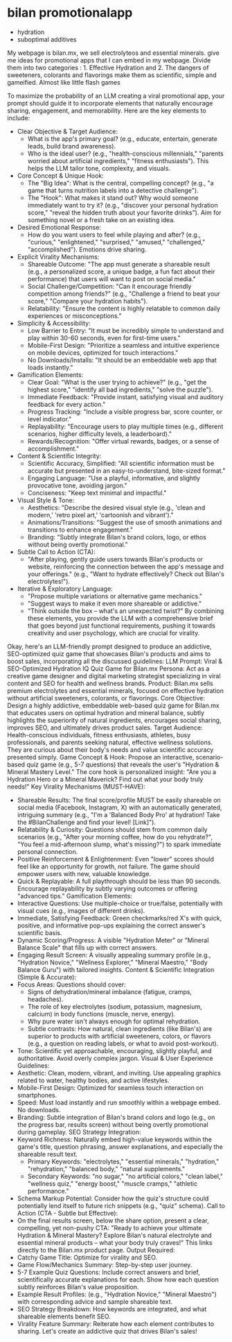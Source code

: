 # bilan promotionalapp

* hydration
* suboptimal additives

My webpage is bilan.mx, we sell electrolyteos and essential minerals. give me ideas for promotional apps that I can embed in my webpage. Divide them into two categories : 1. Effective Hydration and 2. The dangers of sweeteners, colorants and flavorings make them as  scientific, simple and  gameified. Almost like little flash games



To maximize the probability of an LLM creating a viral promotional app, your prompt should guide it to incorporate elements that naturally encourage sharing, engagement, and memorability. Here are the key elements to include:
 * Clear Objective & Target Audience:
   * What is the app's primary goal? (e.g., educate, entertain, generate leads, build brand awareness).
   * Who is the ideal user? (e.g., "health-conscious millennials," "parents worried about artificial ingredients," "fitness enthusiasts"). This helps the LLM tailor tone, complexity, and visuals.
 * Core Concept & Unique Hook:
   * The "Big Idea": What is the central, compelling concept? (e.g., "a game that turns nutrition labels into a detective challenge").
   * The "Hook": What makes it stand out? Why would someone immediately want to try it? (e.g., "discover your personal hydration score," "reveal the hidden truth about your favorite drinks"). Aim for something novel or a fresh take on an existing idea.
 * Desired Emotional Response:
   * How do you want users to feel while playing and after? (e.g., "curious," "enlightened," "surprised," "amused," "challenged," "accomplished"). Emotions drive sharing.
 * Explicit Virality Mechanisms:
   * Shareable Outcome: "The app must generate a shareable result (e.g., a personalized score, a unique badge, a fun fact about their performance) that users will want to post on social media."
   * Social Challenge/Competition: "Can it encourage friendly competition among friends?" (e.g., "Challenge a friend to beat your score," "Compare your hydration habits").
   * Relatability: "Ensure the content is highly relatable to common daily experiences or misconceptions."
 * Simplicity & Accessibility:
   * Low Barrier to Entry: "It must be incredibly simple to understand and play within 30-60 seconds, even for first-time users."
   * Mobile-First Design: "Prioritize a seamless and intuitive experience on mobile devices, optimized for touch interactions."
   * No Downloads/Installs: "It should be an embeddable web app that loads instantly."
 * Gamification Elements:
   * Clear Goal: "What is the user trying to achieve?" (e.g., "get the highest score," "identify all bad ingredients," "solve the puzzle").
   * Immediate Feedback: "Provide instant, satisfying visual and auditory feedback for every action."
   * Progress Tracking: "Include a visible progress bar, score counter, or level indicator."
   * Replayability: "Encourage users to play multiple times (e.g., different scenarios, higher difficulty levels, a leaderboard)."
   * Rewards/Recognition: "Offer virtual rewards, badges, or a sense of accomplishment."
 * Content & Scientific Integrity:
   * Scientific Accuracy, Simplified: "All scientific information must be accurate but presented in an easy-to-understand, bite-sized format."
   * Engaging Language: "Use a playful, informative, and slightly provocative tone, avoiding jargon."
   * Conciseness: "Keep text minimal and impactful."
 * Visual Style & Tone:
   * Aesthetics: "Describe the desired visual style (e.g., 'clean and modern,' 'retro pixel art,' 'cartoonish and vibrant')."
   * Animations/Transitions: "Suggest the use of smooth animations and transitions to enhance engagement."
   * Branding: "Subtly integrate Bilan's brand colors, logo, or ethos without being overtly promotional."
 * Subtle Call to Action (CTA):
   * "After playing, gently guide users towards Bilan's products or website, reinforcing the connection between the app's message and your offerings." (e.g., "Want to hydrate effectively? Check out Bilan's electrolytes!").
 * Iterative & Exploratory Language:
   * "Propose multiple variations or alternative game mechanics."
   * "Suggest ways to make it even more shareable or addictive."
   * "Think outside the box – what's an unexpected twist?"
By combining these elements, you provide the LLM with a comprehensive brief that goes beyond just functional requirements, pushing it towards creativity and user psychology, which are crucial for virality.

Okay, here's an LLM-friendly prompt designed to produce an addictive, SEO-optimized quiz game that showcases Bilan's products and aims to boost sales, incorporating all the discussed guidelines:
LLM Prompt: Viral & SEO-Optimized Hydration IQ Quiz Game for Bilan.mx
Persona: Act as a creative game designer and digital marketing strategist specializing in viral content and SEO for health and wellness brands.
Product: Bilan.mx sells premium electrolytes and essential minerals, focused on effective hydration without artificial sweeteners, colorants, or flavorings.
Core Objective: Design a highly addictive, embeddable web-based quiz game for Bilan.mx that educates users on optimal hydration and mineral balance, subtly highlights the superiority of natural ingredients, encourages social sharing, improves SEO, and ultimately drives product sales.
Target Audience: Health-conscious individuals, fitness enthusiasts, athletes, busy professionals, and parents seeking natural, effective wellness solutions. They are curious about their body's needs and value scientific accuracy presented simply.
Game Concept & Hook:
Propose an interactive, scenario-based quiz game (e.g., 5-7 questions) that reveals the user's "Hydration & Mineral Mastery Level." The core hook is personalized insight: "Are you a Hydration Hero or a Mineral Maverick? Find out what your body truly needs!"
Key Virality Mechanisms (MUST-HAVE):
 * Shareable Results: The final score/profile MUST be easily shareable on social media (Facebook, Instagram, X) with an automatically generated, intriguing summary (e.g., "I'm a 'Balanced Body Pro' at hydration! Take the #BilanChallenge and find your level! [Link]").
 * Relatability & Curiosity: Questions should stem from common daily scenarios (e.g., "After your morning coffee, how do you rehydrate?", "You feel a mid-afternoon slump, what's missing?") to spark immediate personal connection.
 * Positive Reinforcement & Enlightenment: Even "lower" scores should feel like an opportunity for growth, not failure. The game should empower users with new, valuable knowledge.
 * Quick & Replayable: A full playthrough should be less than 90 seconds. Encourage replayability by subtly varying outcomes or offering "advanced tips."
Gamification Elements:
 * Interactive Questions: Use multiple-choice or true/false, potentially with visual cues (e.g., images of different drinks).
 * Immediate, Satisfying Feedback: Green checkmarks/red X's with quick, positive, and informative pop-ups explaining the correct answer's scientific basis.
 * Dynamic Scoring/Progress: A visible "Hydration Meter" or "Mineral Balance Scale" that fills up with correct answers.
 * Engaging Result Screen: A visually appealing summary profile (e.g., "Hydration Novice," "Wellness Explorer," "Mineral Maestro," "Body Balance Guru") with tailored insights.
Content & Scientific Integration (Simple & Accurate):
 * Focus Areas: Questions should cover:
   * Signs of dehydration/mineral imbalance (fatigue, cramps, headaches).
   * The role of key electrolytes (sodium, potassium, magnesium, calcium) in body functions (muscle, nerve, energy).
   * Why pure water isn't always enough for optimal rehydration.
   * Subtle contrasts: How natural, clean ingredients (like Bilan's) are superior to products with artificial sweeteners, colors, or flavors (e.g., a question on reading labels, or what to avoid post-workout).
 * Tone: Scientific yet approachable, encouraging, slightly playful, and authoritative. Avoid overly complex jargon.
Visual & User Experience Guidelines:
 * Aesthetic: Clean, modern, vibrant, and inviting. Use appealing graphics related to water, healthy bodies, and active lifestyles.
 * Mobile-First Design: Optimized for seamless touch interaction on smartphones.
 * Speed: Must load instantly and run smoothly within a webpage embed. No downloads.
 * Branding: Subtle integration of Bilan's brand colors and logo (e.g., on the progress bar, results screen) without being overtly promotional during gameplay.
SEO Strategy Integration:
 * Keyword Richness: Naturally embed high-value keywords within the game's title, question phrasing, answer explanations, and especially the shareable result text.
   * Primary Keywords: "electrolytes," "essential minerals," "hydration," "rehydration," "balanced body," "natural supplements."
   * Secondary Keywords: "no sugar," "no artificial colors," "clean label," "wellness quiz," "energy boost," "muscle cramps," "athletic performance."
 * Schema Markup Potential: Consider how the quiz's structure could potentially lend itself to future rich snippets (e.g., "quiz" schema).
Call to Action (CTA - Subtle but Effective):
 * On the final results screen, below the share option, present a clear, compelling, yet non-pushy CTA: "Ready to achieve your ultimate Hydration & Mineral Mastery? Explore Bilan's natural electrolyte and essential mineral products – what your body truly craves!" This links directly to the Bilan.mx product page.
Output Required:
 * Catchy Game Title: Optimize for virality and SEO.
 * Game Flow/Mechanics Summary: Step-by-step user journey.
 * 5-7 Example Quiz Questions: Include correct answers and brief, scientifically accurate explanations for each. Show how each question subtly reinforces Bilan's value proposition.
 * Example Result Profiles: (e.g., "Hydration Novice," "Mineral Maestro") with corresponding advice and sample shareable text.
 * SEO Strategy Breakdown: How keywords are integrated, and what shareable elements benefit SEO.
 * Virality Feature Summary: Reiterate how each element contributes to sharing.
Let's create an addictive quiz that drives Bilan's sales!

